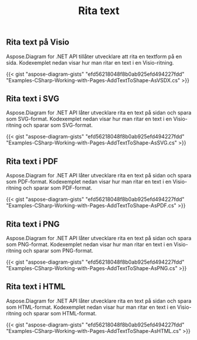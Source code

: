 ﻿---
title: Rita text
type: docs
weight: 5
url: /sv/net/drawing/draw-text
description: Det här avsnittet förklarar hur man ritar text på en visio-sida med Aspose.Diagram. Stöd att använda C# för att rita text och spara som pdf, svg, html, bild, xps och andra format.
---
## **Rita text på Visio**
Aspose.Diagram for .NET API tillåter utvecklare att rita en textform på en sida. Kodexemplet nedan visar hur man ritar en text i en Visio-ritning.

{{< gist "aspose-diagram-gists" "efd56218048f8b0ab925efd494227fdd" "Examples-CSharp-Working-with-Pages-AddTextToShape-AsVSDX.cs" >}}

## **Rita text i SVG**
Aspose.Diagram for .NET API låter utvecklare rita en text på sidan och spara som SVG-format. Kodexemplet nedan visar hur man ritar en text i en Visio-ritning och sparar som SVG-format.

{{< gist "aspose-diagram-gists" "efd56218048f8b0ab925efd494227fdd" "Examples-CSharp-Working-with-Pages-AddTextToShape-AsSVG.cs" >}}

## **Rita text i PDF**
Aspose.Diagram for .NET API låter utvecklare rita en text på sidan och spara som PDF-format. Kodexemplet nedan visar hur man ritar en text i en Visio-ritning och sparar som PDF-format.

{{< gist "aspose-diagram-gists" "efd56218048f8b0ab925efd494227fdd" "Examples-CSharp-Working-with-Pages-AddTextToShape-AsPDF.cs" >}}

## **Rita text i PNG**
Aspose.Diagram for .NET API låter utvecklare rita en text på sidan och spara som PNG-format. Kodexemplet nedan visar hur man ritar en text i en Visio-ritning och sparar som PNG-format.

{{< gist "aspose-diagram-gists" "efd56218048f8b0ab925efd494227fdd" "Examples-CSharp-Working-with-Pages-AddTextToShape-AsPNG.cs" >}}

## **Rita text i HTML**
Aspose.Diagram for .NET API låter utvecklare rita en text på sidan och spara som HTML-format. Kodexemplet nedan visar hur man ritar en text i en Visio-ritning och sparar som HTML-format.

{{< gist "aspose-diagram-gists" "efd56218048f8b0ab925efd494227fdd" "Examples-CSharp-Working-with-Pages-AddTextToShape-AsHTML.cs" >}}
